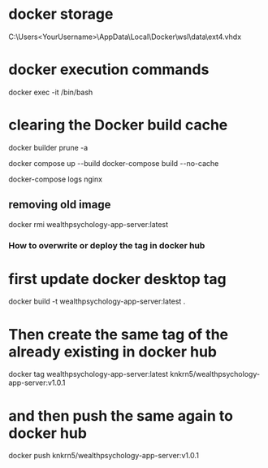 # docker storage

C:\Users\<YourUsername>\AppData\Local\Docker\wsl\data\ext4.vhdx

# docker execution commands

docker exec -it <container name or id> /bin/bash

# clearing the Docker build cache

docker builder prune -a

docker compose up --build
docker-compose build --no-cache

docker-compose logs nginx

## removing old image

docker rmi wealthpsychology-app-server:latest

### How to overwrite or deploy the tag in docker hub

# first update docker desktop tag

docker build -t wealthpsychology-app-server:latest .

# Then create the same tag of the already existing in docker hub

docker tag wealthpsychology-app-server:latest knkrn5/wealthpsychology-app-server:v1.0.1

# and then push the same again to docker hub

docker push knkrn5/wealthpsychology-app-server:v1.0.1
